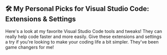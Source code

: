 ## 🛠 My Personal Picks for Visual Studio Code: Extensions & Settings

Here's a look at my favorite Visual Studio Code tools and tweaks! They can really help code faster and more easily.
Give these extensions and settings a try if you're looking to make your coding life a bit simpler. They've been game changers for me!
